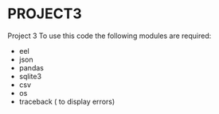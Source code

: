 # PROJECT3
Project 3
To use this code the following modules are required:<br>
- eel<br>
- json<br>
- pandas<br>
- sqlite3<br>
- csv<br>
- os<br>
- traceback ( to display errors)<br>